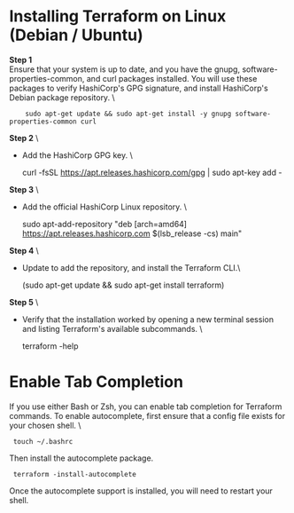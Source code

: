 # Installing Terraform on Linux (Debian / Ubuntu)


**Step 1** \
  Ensure that your system is up to date, and you have the gnupg, software-properties-common, and curl packages installed. You will use these packages to verify HashiCorp's GPG signature, and install HashiCorp's Debian package repository. \
  
        sudo apt-get update && sudo apt-get install -y gnupg software-properties-common curl

**Step 2** \
   * Add the HashiCorp GPG key. \ 

     curl -fsSL https://apt.releases.hashicorp.com/gpg | sudo apt-key add -

**Step 3** \
  *  Add the official HashiCorp Linux repository. \

        sudo apt-add-repository "deb [arch=amd64] https://apt.releases.hashicorp.com $(lsb_release -cs) main"

**Step 4** \
  *  Update to add the repository, and install the Terraform CLI.\

       (sudo apt-get update && sudo apt-get install terraform) 

**Step 5** \
* Verify that the installation worked by opening a new terminal session and listing Terraform's    available subcommands. \
         
     terraform -help

# Enable Tab Completion #
If you use either Bash or Zsh, you can enable tab completion for Terraform commands. To enable autocomplete, first ensure that a config file exists for your chosen shell. \

     touch ~/.bashrc

Then install the autocomplete package.

     terraform -install-autocomplete

Once the autocomplete support is installed, you will need to restart your shell.



